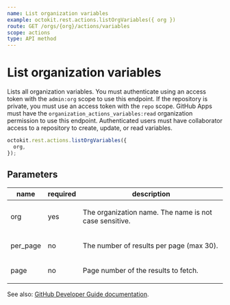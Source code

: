 ```yaml
---
name: List organization variables
example: octokit.rest.actions.listOrgVariables({ org })
route: GET /orgs/{org}/actions/variables
scope: actions
type: API method
---
```


# List organization variables

Lists all organization variables.
You must authenticate using an access token with the `admin:org` scope to use this endpoint. If the repository is private, you must use an access token with the `repo` scope. GitHub Apps must have the `organization_actions_variables:read` organization permission to use this endpoint. Authenticated users must have collaborator access to a repository to create, update, or read variables.

```js
octokit.rest.actions.listOrgVariables({
  org,
});
```

## Parameters

<table>
  <thead>
    <tr>
      <th>name</th>
      <th>required</th>
      <th>description</th>
    </tr>
  </thead>
  <tbody>
    <tr><td>org</td><td>yes</td><td>

The organization name. The name is not case sensitive.

</td></tr>
<tr><td>per_page</td><td>no</td><td>

The number of results per page (max 30).

</td></tr>
<tr><td>page</td><td>no</td><td>

Page number of the results to fetch.

</td></tr>
  </tbody>
</table>

See also: [GitHub Developer Guide documentation](https://docs.github.com/rest/actions/variables#list-organization-variables).
